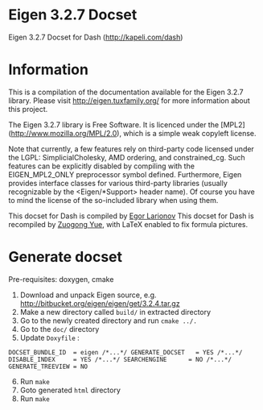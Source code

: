 Eigen 3.2.7 Docset
==================

Eigen 3.2.7 Docset for Dash (http://kapeli.com/dash)

# Information

This is a compilation of the documentation available for the Eigen 3.2.7 library.
Please visit http://eigen.tuxfamily.org/ for more information about this project.

The Eigen 3.2.7 library is Free Software. It is licenced under the [MPL2]
(http://www.mozilla.org/MPL/2.0), which is a simple weak copyleft license.

Note that currently, a few features rely on third-party code licensed under the
LGPL: SimplicialCholesky, AMD ordering, and constrained_cg. Such features can be
explicitly disabled by compiling with the EIGEN_MPL2_ONLY preprocessor symbol
defined. Furthermore, Eigen provides interface classes for various third-party
libraries (usually recognizable by the <Eigen/*Support> header name). Of course
you have to mind the license of the so-included library when using them.

This docset for Dash is compiled by [Egor Larionov](https://github.com/elrnv)
This docset for Dash is recompiled by [Zuogong Yue](https://github.com/oracleyue), with LaTeX enabled to fix formula pictures.

# Generate docset

Pre-requisites: doxygen, cmake

1. Download and unpack Eigen source, e.g. http://bitbucket.org/eigen/eigen/get/3.2.4.tar.gz
2. Make a new directory called ``build/`` in extracted directory
3. Go to the newly created directory and run ``cmake ../.``
4. Go to the ``doc/`` directory
5. Update ``Doxyfile`` :

``
      DOCSET_BUNDLE_ID  = eigen
      /*...*/
      GENERATE_DOCSET   = YES
      /*...*/
      DISABLE_INDEX     = YES
      /*...*/
      SEARCHENGINE      = NO
      /*...*/
      GENERATE_TREEVIEW = NO
``

6. Run ``make``
7. Goto generated ``html`` directory
8. Run ``make``
